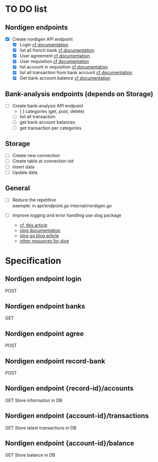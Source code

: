 # TO DO list
## Nordigen endpoints
- [x] Create nordigen API endpoint
    - [x] Login [cf documentation](https://developer.gocardless.com/bank-account-data/quick-start-guide/#step-1-get-access-token)
    - [x] list all french bank [cf documentation](https://developer.gocardless.com/bank-account-data/quick-start-guide/#step-2-choose-a-bank)
    - [x] User agreement [cf documentation](https://developer.gocardless.com/bank-account-data/quick-start-guide/#step-3-create-an-end-user-agreement)
    - [x] User requisition [cf documentation](https://developer.gocardless.com/bank-account-data/quick-start-guide/#step-4-build-a-link)
    - [x] list account in requisition [cf documentation](https://developer.gocardless.com/bank-account-data/quick-start-guide/#step-5-list-accounts)
    - [x] list all transaction from bank account [cf documentation](https://developer.gocardless.com/bank-account-data/quick-start-guide/#step-6-access-account-details-balances-and-transactions)
    - [x] Get bank account balance [cf documentation](https://bankaccountdata.gocardless.com/api/docs#/accounts/retrieve%20account%20balances)
## Bank-analysis endpoints (depends on Storage)
- [ ] Create bank-analysis API endpoint 
    - [ ] categories (get, post, delete)
    - [ ] list all transaction
    - [ ] get bank account balances
    - [ ] get transaction per categories
## Storage
- [ ] Create new connection
- [ ] Create table at connection init
- [ ] Insert data 
- [ ] Update data

## General
- [ ] Reduce the repetitive  
exemple: in api/endpoint.go internal/nordigen.go

- [ ] Improve logging and error handling
    use slog package 
    - [cf. this article](https://gozone.dev/how-to-use-the-new-structured-logging-package-in-go-1-21-d2b49b4f4aed)
    - [slog documentation](https://pkg.go.dev/golang.org/x/exp/slog)
    - [slog go blog article](https://go.dev/blog/slog)
    - [other resources for slog](https://go.dev/wiki/Resources-for-slog)

# Specification 
## Nordigen endpoint login
POST
## Nordigen endpoint banks 
GET
## Nordigen endpoint agree 
POST
## Nordigen endpoint record-bank 
POST
## Nordigen endpoint {record-id}/accounts
GET
Store information in DB 
## Nordigen endpoint {account-id}/transactions
GET
Store latest transactions in DB
## Nordigen endpoint {account-id}/balance
GET
Store balance in DB 

